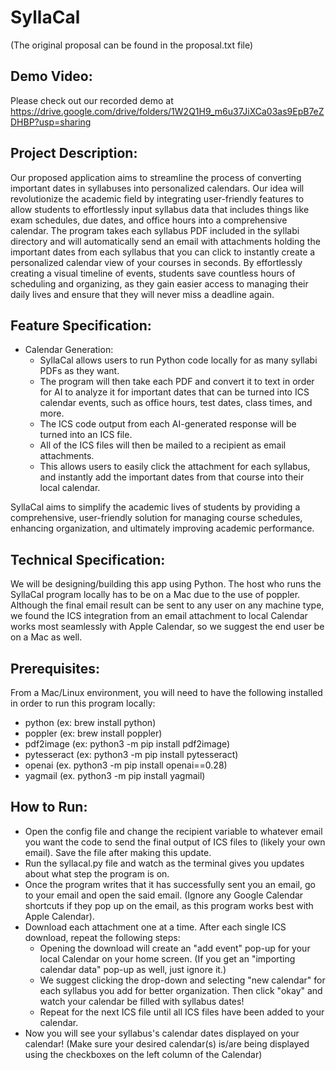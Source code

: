 # SyllaCal
(The original proposal can be found in the proposal.txt file)
## Demo Video:
  Please check out our recorded demo at https://drive.google.com/drive/folders/1W2Q1H9_m6u37JiXCa03as9EpB7eZDHBP?usp=sharing 

## Project Description:
  Our proposed application aims to streamline the process of converting important dates in syllabuses into personalized calendars. Our idea will revolutionize the academic field by integrating user-friendly features to allow students to effortlessly input syllabus data that includes things like exam schedules, due dates, and office hours into a comprehensive calendar. The program takes each syllabus PDF included in the syllabi directory and will automatically send an email with attachments holding the important dates from each syllabus that you can click to instantly create a personalized calendar view of your courses in seconds. By effortlessly creating a visual timeline of events, students save countless hours of scheduling and organizing, as they gain easier access to managing their daily lives and ensure that they will never miss a deadline again.

## Feature Specification:
 - Calendar Generation:
    - SyllaCal allows users to run Python code locally for as many syllabi PDFs as they want.
    - The program will then take each PDF and convert it to text in order for AI to analyze it for important dates that can be turned into ICS calendar events, such as office hours, test dates, class times, and more.
    - The ICS code output from each AI-generated response will be turned into an ICS file.
    - All of the ICS files will then be mailed to a recipient as email attachments.
    - This allows users to easily click the attachment for each syllabus, and instantly add the important dates from that course into their local calendar.

  SyllaCal aims to simplify the academic lives of students by providing a comprehensive, user-friendly solution for managing course schedules, enhancing organization, and ultimately improving academic performance.

## Technical Specification:
We will be designing/building this app using Python. The host who runs the SyllaCal program locally has to be on a Mac due to the use of poppler. Although the final email result can be sent to any user on any machine type, we found the ICS integration from an email attachment to local Calendar works most seamlessly with Apple Calendar, so we suggest the end user be on a Mac as well. 

## Prerequisites:
   From a Mac/Linux environment, you will need to have the following installed in order to run this program locally:
   - python (ex: brew install python)
   - poppler (ex: brew install poppler)
   - pdf2image (ex: python3 -m pip install pdf2image)
   - pytesseract (ex: python3 -m pip install pytesseract)
   - openai (ex. python3 -m pip install openai==0.28) 
   - yagmail (ex. python3 -m pip install yagmail)

## How to Run:
   - Open the config file and change the recipient variable to whatever email you want the code to send the final output of ICS files to (likely your own email). Save the file after making this update.
   - Run the syllacal.py file and watch as the terminal gives you updates about what step the program is on.
   - Once the program writes that it has successfully sent you an email, go to your email and open the said email. (Ignore any Google Calendar shortcuts if they pop up on the email, as this program works best with Apple Calendar).
   - Download each attachment one at a time. After each single ICS download, repeat the following steps: 
      - Opening the download will create an "add event" pop-up for your local Calendar on your home screen. (If you get an "importing calendar data" pop-up as well, just ignore it.)
      - We suggest clicking the drop-down and selecting "new calendar" for each syllabus you add for better organization. Then click "okay" and watch your calendar be filled with syllabus dates! 
      - Repeat for the next ICS file until all ICS files have been added to your calendar.
   - Now you will see your syllabus's calendar dates displayed on your calendar! (Make sure your desired calendar(s) is/are being displayed using the checkboxes on the left column of the Calendar)
